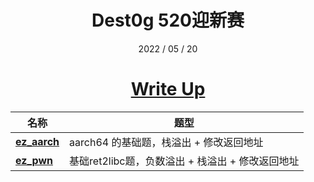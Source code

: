 <div align='center'>
	<h1>
		Dest0g 520迎新赛
	</h1>
    <p>
        2022 / 05 / 20
    </p>
    <h1>
        <a href=>Write Up</a>
    </h1>
</div>


| 名称                      | 题型                                             |
| ------------------------- | ------------------------------------------------ |
| [**ez_aarch**](ea_aarch/) | aarch64 的基础题，栈溢出 + 修改返回地址          |
| [**ez_pwn**](ez_pwn/)     | 基础ret2libc题，负数溢出 + 栈溢出 + 修改返回地址 |

